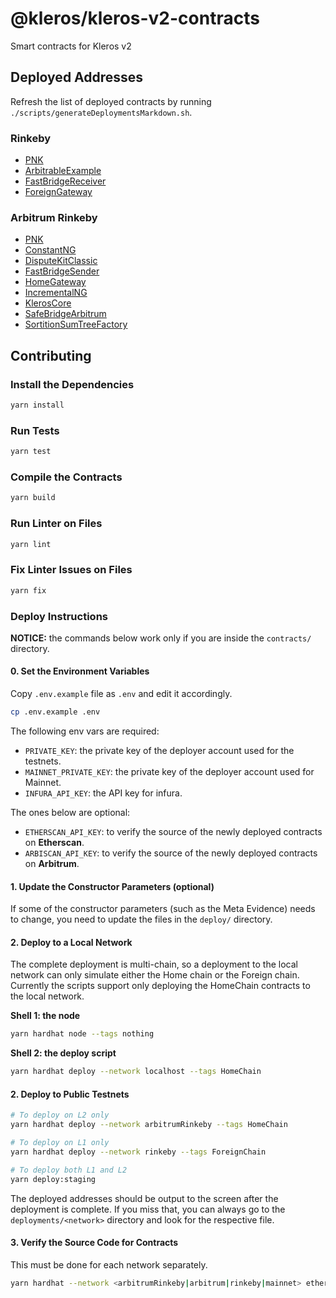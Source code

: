 # @kleros/kleros-v2-contracts

Smart contracts for Kleros v2

## Deployed Addresses

Refresh the list of deployed contracts by running `./scripts/generateDeploymentsMarkdown.sh`.

### Rinkeby

- [PNK](https://rinkeby.etherscan.io/token/0x14aba1fa8a31a8649e8098ad067b739cc5708f30)
- [ArbitrableExample](https://rinkeby.etherscan.io/address/0xf2a59723c5d625D646668E0B615B5764c3F81540)
- [FastBridgeReceiver](https://rinkeby.etherscan.io/address/0xD78DCddE2C5a2Bd4BB246Bc7dB6994b95f7c442C)
- [ForeignGateway](https://rinkeby.etherscan.io/address/0xf02733d9e5CbfE67B54F165b0277E1995106D526)

### Arbitrum Rinkeby

- [PNK](https://testnet.arbiscan.io/token/0x364530164a2338cdba211f72c1438eb811b5c639)
- [ConstantNG](https://testnet.arbiscan.io/address/0x4401A368dea8D5761AEEFfd3c4a674086dea0666)
- [DisputeKitClassic](https://testnet.arbiscan.io/address/0xed12799915180a257985631fbD2ead261eD838cf)
- [FastBridgeSender](https://testnet.arbiscan.io/address/0x0b9e03455Fed83f209Fa7ce596c93ba6aBAd1f46)
- [HomeGateway](https://testnet.arbiscan.io/address/0x2Aa1f82d363f79c1E7a4CcF955Fb7E4306b9B260)
- [IncrementalNG](https://testnet.arbiscan.io/address/0x95Ad12eF4B5baF332aa46d1EaE9922066Fd6fE4A)
- [KlerosCore](https://testnet.arbiscan.io/address/0xd08452AEE7ab5bE3BF6733BA0d3F0CFdaf060Aa2)
- [SafeBridgeArbitrum](https://testnet.arbiscan.io/address/0x1406bC99873d16Cde3491F809f1Af9442cb5A338)
- [SortitionSumTreeFactory](https://testnet.arbiscan.io/address/0xf02733d9e5CbfE67B54F165b0277E1995106D526)

## Contributing

### Install the Dependencies

```bash
yarn install
```

### Run Tests

```bash
yarn test
```

### Compile the Contracts

```bash
yarn build
```

### Run Linter on Files

```bash
yarn lint
```

### Fix Linter Issues on Files

```bash
yarn fix
```

### Deploy Instructions

**NOTICE:** the commands below work only if you are inside the `contracts/` directory.

#### 0. Set the Environment Variables

Copy `.env.example` file as `.env` and edit it accordingly.

```bash
cp .env.example .env
```

The following env vars are required:

- `PRIVATE_KEY`: the private key of the deployer account used for the testnets.
- `MAINNET_PRIVATE_KEY`: the private key of the deployer account used for Mainnet.
- `INFURA_API_KEY`: the API key for infura.

The ones below are optional:

- `ETHERSCAN_API_KEY`: to verify the source of the newly deployed contracts on **Etherscan**.
- `ARBISCAN_API_KEY`: to verify the source of the newly deployed contracts on **Arbitrum**.

#### 1. Update the Constructor Parameters (optional)

If some of the constructor parameters (such as the Meta Evidence) needs to change, you need to update the files in the `deploy/` directory.

#### 2. Deploy to a Local Network

The complete deployment is multi-chain, so a deployment to the local network can only simulate either the Home chain or the Foreign chain.
Currently the scripts support only deploying the HomeChain contracts to the local network.

**Shell 1: the node**

```bash
yarn hardhat node --tags nothing
```

**Shell 2: the deploy script**

```bash
yarn hardhat deploy --network localhost --tags HomeChain
```

#### 2. Deploy to Public Testnets

```bash
# To deploy on L2 only
yarn hardhat deploy --network arbitrumRinkeby --tags HomeChain

# To deploy on L1 only
yarn hardhat deploy --network rinkeby --tags ForeignChain

# To deploy both L1 and L2
yarn deploy:staging
```

The deployed addresses should be output to the screen after the deployment is complete.
If you miss that, you can always go to the `deployments/<network>` directory and look for the respective file.

#### 3. Verify the Source Code for Contracts

This must be done for each network separately.

```bash
yarn hardhat --network <arbitrumRinkeby|arbitrum|rinkeby|mainnet> etherscan-verify
```
